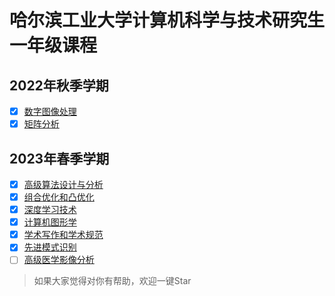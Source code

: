 # 哈尔滨工业大学计算机科学与技术研究生一年级课程

## 2022年秋季学期

* [x] [数字图像处理](./digital_mage_processing)
* [x] [矩阵分析](./matrix_theory)

## 2023年春季学期

* [x] [高级算法设计与分析](./algorithm)
* [x] [组合优化和凸优化](./convex_optimizer)
* [x] [深度学习技术](./deep_learning)
* [x] [计算机图形学](./computer_graph)
* [x] [学术写作和学术规范](./academic_writing_and_academic_norms)
* [x] [先进模式识别](./advanced_pattern_recognition)
* [ ] [高级医学影像分析](./advanced_medical_imaging_analysis)

> 如果大家觉得对你有帮助，欢迎一键Star
